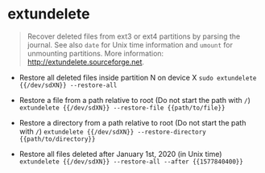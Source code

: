# extundelete
> Recover deleted files from ext3 or ext4 partitions by parsing the journal.
> See also `date` for Unix time information and `umount` for unmounting partitions.
> More information: <http://extundelete.sourceforge.net>.

- Restore all deleted files inside partition N on device X
`sudo extundelete {{/dev/sdXN}} --restore-all`

- Restore a file from a path relative to root (Do not start the path with `/`)
`extundelete {{/dev/sdXN}} --restore-file {{path/to/file}}`

- Restore a directory from a path relative to root (Do not start the path with `/`)
`extundelete {{/dev/sdXN}} --restore-directory {{path/to/directory}}`

- Restore all files deleted after January 1st, 2020 (in Unix time)
`extundelete {{/dev/sdXN}} --restore-all --after {{1577840400}}`
